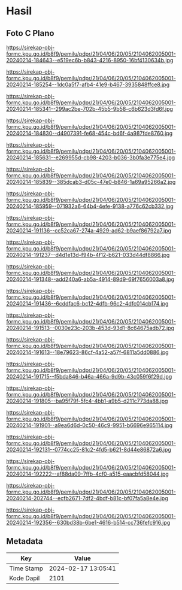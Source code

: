 # Hasil

## Foto C Plano

https://sirekap-obj-formc.kpu.go.id/b8f9/pemilu/pdpr/21/04/06/20/05/2104062005001-20240214-184643--e519ec6b-b843-4216-8950-16bf4130634b.jpg

https://sirekap-obj-formc.kpu.go.id/b8f9/pemilu/pdpr/21/04/06/20/05/2104062005001-20240214-185254--1dc0a5f7-afb4-41e9-b467-3935848ffce8.jpg

https://sirekap-obj-formc.kpu.go.id/b8f9/pemilu/pdpr/21/04/06/20/05/2104062005001-20240214-185341--299ac2be-702b-45b5-9b58-c6b623d3fd6f.jpg

https://sirekap-obj-formc.kpu.go.id/b8f9/pemilu/pdpr/21/04/06/20/05/2104062005001-20240214-184830--d4907391-fe68-454c-bd6f-4a987fde8760.jpg

https://sirekap-obj-formc.kpu.go.id/b8f9/pemilu/pdpr/21/04/06/20/05/2104062005001-20240214-185631--e269955d-cb98-4203-b036-3b0fa3e775e4.jpg

https://sirekap-obj-formc.kpu.go.id/b8f9/pemilu/pdpr/21/04/06/20/05/2104062005001-20240214-185839--385dcab3-d05c-47e0-b846-1a69a95266a2.jpg

https://sirekap-obj-formc.kpu.go.id/b8f9/pemilu/pdpr/21/04/06/20/05/2104062005001-20240214-185959--071932a6-64b4-4efe-9138-a776c62cb332.jpg

https://sirekap-obj-formc.kpu.go.id/b8f9/pemilu/pdpr/21/04/06/20/05/2104062005001-20240214-191136--cc52ca67-274a-4929-ad62-b9aef86792a7.jpg

https://sirekap-obj-formc.kpu.go.id/b8f9/pemilu/pdpr/21/04/06/20/05/2104062005001-20240214-191237--d4d1e13d-f94b-4f12-b621-033d44df8866.jpg

https://sirekap-obj-formc.kpu.go.id/b8f9/pemilu/pdpr/21/04/06/20/05/2104062005001-20240214-191348--add240a6-ab5a-4914-89d9-69f7656003a8.jpg

https://sirekap-obj-formc.kpu.go.id/b8f9/pemilu/pdpr/21/04/06/20/05/2104062005001-20240214-191436--6cddfac6-bc12-4dfb-96c2-4dfc014cb174.jpg

https://sirekap-obj-formc.kpu.go.id/b8f9/pemilu/pdpr/21/04/06/20/05/2104062005001-20240214-191513--0030e23c-203b-453d-93d1-8c64675adb72.jpg

https://sirekap-obj-formc.kpu.go.id/b8f9/pemilu/pdpr/21/04/06/20/05/2104062005001-20240214-191613--18e79623-86cf-4a52-a57f-6811a5dd0886.jpg

https://sirekap-obj-formc.kpu.go.id/b8f9/pemilu/pdpr/21/04/06/20/05/2104062005001-20240214-191715--f5bda846-b46a-466a-9d9b-43c059f6f29d.jpg

https://sirekap-obj-formc.kpu.go.id/b8f9/pemilu/pdpr/21/04/06/20/05/2104062005001-20240214-191805--ba95f79f-5fc4-4bb1-a9b5-d211c773da88.jpg

https://sirekap-obj-formc.kpu.go.id/b8f9/pemilu/pdpr/21/04/06/20/05/2104062005001-20240214-191901--a9ea6d6d-0c50-46c9-9951-b6696e965114.jpg

https://sirekap-obj-formc.kpu.go.id/b8f9/pemilu/pdpr/21/04/06/20/05/2104062005001-20240214-192131--0774cc25-81c2-4fd5-b621-8d44e86872a6.jpg

https://sirekap-obj-formc.kpu.go.id/b8f9/pemilu/pdpr/21/04/06/20/05/2104062005001-20240214-192222--af88da09-7ffb-4cf0-a515-eaacbfd58044.jpg

https://sirekap-obj-formc.kpu.go.id/b8f9/pemilu/pdpr/21/04/06/20/05/2104062005001-20240214-202744--ecfb2671-7df2-4bdf-b81c-bf07fa5a8e4e.jpg

https://sirekap-obj-formc.kpu.go.id/b8f9/pemilu/pdpr/21/04/06/20/05/2104062005001-20240214-192356--630bd38b-6be1-4616-b514-cc736fefc916.jpg


## Metadata

| Key        | Value               |
| ---------- | ------------------- |
| Time Stamp | 2024-02-17 13:05:41 |
| Kode Dapil | 2101                |



